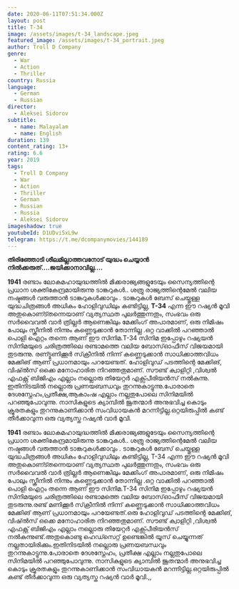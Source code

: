 ```yaml
---
date: 2020-06-11T07:51:34.000Z
layout: post
title: T-34
image: /assets/images/t-34_landscape.jpeg
featured_image: /assets/images/t-34_portrait.jpeg
author: Troll D Company
genre:
  - War
  - Action
  - Thriller
country: Russia
language:
  - German
  - Russian
director:
  - Aleksei Sidorov
subtitle:
  - name: Malayalam
  - name: English
duration: 139
content_rating: 13+
rating: 6.6
year: 2019
tags:
  - Troll D Company
  - War
  - Action
  - Thriller
  - German
  - Russian
  - Russia
  - Aleksei Sidorov
imageshadow: true
youtubeId: D1UDvi5xL9w
telegram: https://t.me/dcompanymovies/144189
---
```

**തിരിഞ്ഞോടി ശീലമില്ലാത്തവനോട് യുദ്ധം ചെയ്യാൻ നിൽക്കരുത്....ജയിക്കാനാവില്ല....**

**1941** രണ്ടാം ലോകമഹായുദ്ധത്തിൽ മിക്കരാജ്യങ്ങളുടേയും സൈന്യത്തിന്റെ പ്രധാന ശക്തികേന്ദ്രമായിരുന്നു ടാങ്കറുകൾ.. ശത്രു രാജ്യത്തിന്റെമേൽ വലിയ നഷ്ടങ്ങൾ വരുത്താൻ ടാങ്കറുകൾക്കാവും . ടാങ്കറുകൾ ബേസ് ചെയ്തുള്ള യുദ്ധചിത്രങ്ങൾ അധികം ഹോളിവുഡിലും കണ്ടിട്ടില്ല, 
**T-34**  എന്ന ഈ  റഷ്യൻ മൂവി അതുകൊണ്ട്തന്നെയാണ് വ്യത്യസ്ഥത പുലർത്തുന്നതും, സംഭവം ഒരു സർവൈവൽ വാർ ത്രില്ലർ ആണെങ്കിലും മേക്കിംഗ് അപാരമാണ്, ഒരു നിമിഷം പോലും സ്ക്രീനിൽ നിന്നും കണ്ണെടുക്കാൻ തോന്നില്ല .ഒറ്റ വാക്കിൽ പറഞ്ഞാൽ പൊളി ഐറ്റം തന്നെ ആണ് ഈ സിനിമ.T-34 സിനിമ  ഇപ്പോഴും റഷ്യയൻ സിനിമയുടെ ചരിത്രത്തിലെ  രണ്ടാമത്തെ വലിയ ബോസ്‌ഓഫീസ് വിജയമായി തുടരുന്നു. രണ്ട്മണിക്കൂർ സ്‌ക്രീനിൽ നിന്ന് കണ്ണെടുക്കാൻ സാധിക്കാത്തവിധം മേക്കിങ് ആണ് പ്രധാനമായും പറയേണ്ടത്. ഹോളിവുഡ് പടത്തിന്റെ മേക്കിങ്, വിഷ്ൽസ് ഒക്കെ മനോഹാരിത നിറഞ്ഞതുമാണ്. സൗണ്ട് ക്വാളിറ്റി ,വിശ്വൽ എഫക്റ്റ് ബിജിഎം എല്ലാം നല്ലൊരു തിയേറ്റർ എക്സ്പീരിയൻസ് നൽകുന്നു. ഇതിനിടയിൽ നല്ലൊരു പ്രണയബന്ധവും തുറന്നുകാട്ടുന്നു.പോരാതെ ദേശസ്നേഹം,പ്രതീക്ഷ,ആകാംഷ എല്ലാം നല്ലതുപോലെ സിനിമയിൽ പറഞ്ഞുപോവുന്നു.
നാസികളുടെ ക്യാമ്പിൽ ജൂതന്മാർ അനുഭവിച്ച കൊടും ക്രൂരതകളും തുറന്നുകാണിക്കാൻ സംവിധായകൻ മറന്നിട്ടില്ല.ഒറ്റയിരുപ്പിൽ കണ്ട് തീർക്കാവുന്ന ഒരു വ്യത്യസ്ത റഷ്യൻ വാർ മൂവി.    

**1941** രണ്ടാം ലോകമഹായുദ്ധത്തിൽ മിക്കരാജ്യങ്ങളുടേയും സൈന്യത്തിന്റെ പ്രധാന ശക്തികേന്ദ്രമായിരുന്നു ടാങ്കറുകൾ.. ശത്രു രാജ്യത്തിന്റെമേൽ വലിയ നഷ്ടങ്ങൾ വരുത്താൻ ടാങ്കറുകൾക്കാവും . ടാങ്കറുകൾ ബേസ് ചെയ്തുള്ള യുദ്ധചിത്രങ്ങൾ അധികം ഹോളിവുഡിലും കണ്ടിട്ടില്ല, 
T-34  എന്ന ഈ  റഷ്യൻ മൂവി അതുകൊണ്ട്തന്നെയാണ് വ്യത്യസ്ഥത പുലർത്തുന്നതും, സംഭവം ഒരു സർവൈവൽ വാർ ത്രില്ലർ ആണെങ്കിലും മേക്കിംഗ് അപാരമാണ്, ഒരു നിമിഷം പോലും സ്ക്രീനിൽ നിന്നും കണ്ണെടുക്കാൻ തോന്നില്ല .ഒറ്റ വാക്കിൽ പറഞ്ഞാൽ പൊളി ഐറ്റം തന്നെ ആണ് ഈ സിനിമ.T-34 സിനിമ  ഇപ്പോഴും റഷ്യയൻ സിനിമയുടെ ചരിത്രത്തിലെ  രണ്ടാമത്തെ വലിയ ബോസ്‌ഓഫീസ് വിജയമായി തുടരുന്നു.രണ്ട് മണിക്കൂർ സ്‌ക്രീനിൽ നിന്ന് കണ്ണെടുക്കാൻ സാധിക്കാത്തവിധം മേക്കിങ് ആണ് പ്രധാനമായും പറയേണ്ടത്.ഒരു ഹോളിവുഡ് പടത്തിന്റെ മേക്കിങ്, വിഷ്ൽസ് ഒക്കെ മനോഹാരിത നിറഞ്ഞതുമാണ്. സൗണ്ട് ക്വാളിറ്റി ,വിശ്വൽ എഫക്റ്റ് ബിജിഎം എല്ലാം നല്ലൊരു തിയേറ്റർ എക്സ്പീരിയൻസ് നൽകുന്നുണ്ട്.അതുകൊണ്ടു ഹെഡ്സെറ്റ് ഉണ്ടെങ്കിൽ യൂസ് ചെയ്യുന്നത് നല്ലതായിരിക്കും.ഇതിനിടയിൽ നല്ലൊരു പ്രണയബന്ധവും തുറന്നുകാട്ടുന്നു.പോരാതെ ദേശസ്നേഹം,  പ്രതീക്ഷ എല്ലാം നല്ലതുപോലെ സിനിമയിൽ പറഞ്ഞുപോവുന്നു.
നാസികളുടെ ക്യാമ്പിൽ ജൂതന്മാർ അനുഭവിച്ച കൊടും ക്രൂരതകളും തുറന്നുകാണിക്കാൻ സംവിധായകൻ മറന്നിട്ടില്ല.ഒറ്റയിരുപ്പിൽ കണ്ട് തീർക്കാവുന്ന ഒരു വ്യത്യസ്ത റഷ്യൻ വാർ മൂവി.,,